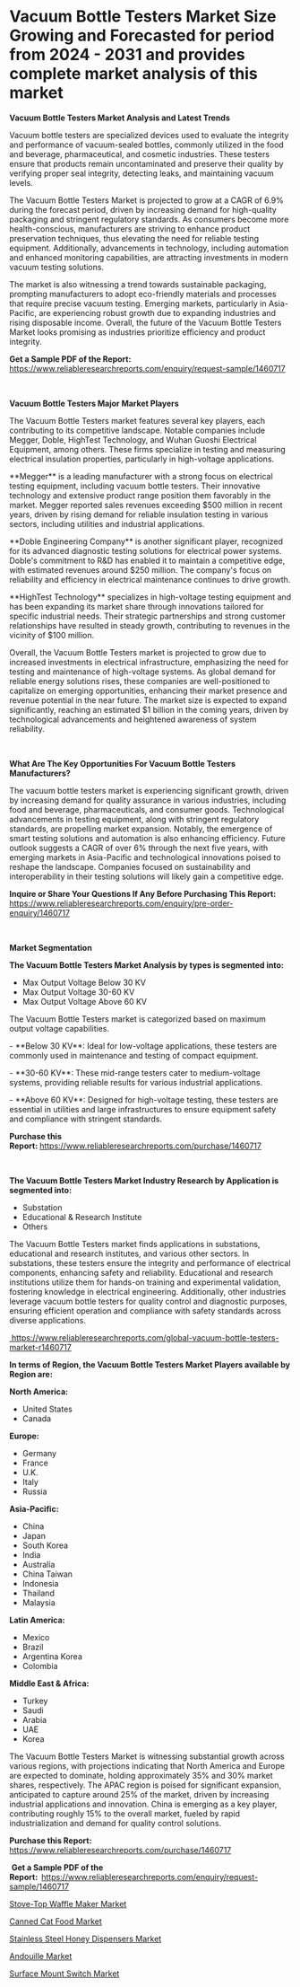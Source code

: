 <p><h1>Vacuum Bottle Testers Market Size Growing and Forecasted for period from 2024 - 2031 and provides complete market analysis of this market</h1></p><p><strong>Vacuum Bottle Testers Market Analysis and Latest Trends</strong></p>
<p><p>Vacuum bottle testers are specialized devices used to evaluate the integrity and performance of vacuum-sealed bottles, commonly utilized in the food and beverage, pharmaceutical, and cosmetic industries. These testers ensure that products remain uncontaminated and preserve their quality by verifying proper seal integrity, detecting leaks, and maintaining vacuum levels. </p><p>The Vacuum Bottle Testers Market is projected to grow at a CAGR of 6.9% during the forecast period, driven by increasing demand for high-quality packaging and stringent regulatory standards. As consumers become more health-conscious, manufacturers are striving to enhance product preservation techniques, thus elevating the need for reliable testing equipment. Additionally, advancements in technology, including automation and enhanced monitoring capabilities, are attracting investments in modern vacuum testing solutions. </p><p>The market is also witnessing a trend towards sustainable packaging, prompting manufacturers to adopt eco-friendly materials and processes that require precise vacuum testing. Emerging markets, particularly in Asia-Pacific, are experiencing robust growth due to expanding industries and rising disposable income. Overall, the future of the Vacuum Bottle Testers Market looks promising as industries prioritize efficiency and product integrity.</p></p>
<p><strong>Get a Sample PDF of the Report:&nbsp;</strong> <a href="https://www.reliableresearchreports.com/enquiry/request-sample/1460717?utm_campaign=8&utm_medium=2&utm_source=Github&utm_content=ia&utm_term=01102024&utm_id=vacuum-bottle-testers">https://www.reliableresearchreports.com/enquiry/request-sample/1460717</a></p>
<p>&nbsp;</p>
<p><strong>Vacuum Bottle Testers Major Market Players</strong></p>
<p><p>The Vacuum Bottle Testers market features several key players, each contributing to its competitive landscape. Notable companies include Megger, Doble, HighTest Technology, and Wuhan Guoshi Electrical Equipment, among others. These firms specialize in testing and measuring electrical insulation properties, particularly in high-voltage applications.</p><p>**Megger** is a leading manufacturer with a strong focus on electrical testing equipment, including vacuum bottle testers. Their innovative technology and extensive product range position them favorably in the market. Megger reported sales revenues exceeding $500 million in recent years, driven by rising demand for reliable insulation testing in various sectors, including utilities and industrial applications.</p><p>**Doble Engineering Company** is another significant player, recognized for its advanced diagnostic testing solutions for electrical power systems. Doble's commitment to R&D has enabled it to maintain a competitive edge, with estimated revenues around $250 million. The company's focus on reliability and efficiency in electrical maintenance continues to drive growth.</p><p>**HighTest Technology** specializes in high-voltage testing equipment and has been expanding its market share through innovations tailored for specific industrial needs. Their strategic partnerships and strong customer relationships have resulted in steady growth, contributing to revenues in the vicinity of $100 million.</p><p>Overall, the Vacuum Bottle Testers market is projected to grow due to increased investments in electrical infrastructure, emphasizing the need for testing and maintenance of high-voltage systems. As global demand for reliable energy solutions rises, these companies are well-positioned to capitalize on emerging opportunities, enhancing their market presence and revenue potential in the near future. The market size is expected to expand significantly, reaching an estimated $1 billion in the coming years, driven by technological advancements and heightened awareness of system reliability.</p></p>
<p>&nbsp;</p>
<p><strong>What Are The Key Opportunities For Vacuum Bottle Testers Manufacturers?</strong></p>
<p><p>The vacuum bottle testers market is experiencing significant growth, driven by increasing demand for quality assurance in various industries, including food and beverage, pharmaceuticals, and consumer goods. Technological advancements in testing equipment, along with stringent regulatory standards, are propelling market expansion. Notably, the emergence of smart testing solutions and automation is also enhancing efficiency. Future outlook suggests a CAGR of over 6% through the next five years, with emerging markets in Asia-Pacific and technological innovations poised to reshape the landscape. Companies focused on sustainability and interoperability in their testing solutions will likely gain a competitive edge.</p></p>
<p><strong>Inquire or Share Your Questions If Any Before Purchasing This Report:</strong> <a href="https://www.reliableresearchreports.com/enquiry/pre-order-enquiry/1460717?utm_campaign=8&utm_medium=2&utm_source=Github&utm_content=ia&utm_term=01102024&utm_id=vacuum-bottle-testers">https://www.reliableresearchreports.com/enquiry/pre-order-enquiry/1460717</a></p>
<p>&nbsp;</p>
<p><strong>Market Segmentation</strong></p>
<p><strong>The Vacuum Bottle Testers Market Analysis by types is segmented into:</strong></p>
<p><ul><li>Max Output Voltage Below 30 KV</li><li>Max Output Voltage 30-60 KV</li><li>Max Output Voltage Above 60 KV</li></ul></p>
<p><p>The Vacuum Bottle Testers market is categorized based on maximum output voltage capabilities. </p><p>- **Below 30 KV**: Ideal for low-voltage applications, these testers are commonly used in maintenance and testing of compact equipment.  </p><p>- **30-60 KV**: These mid-range testers cater to medium-voltage systems, providing reliable results for various industrial applications.  </p><p>- **Above 60 KV**: Designed for high-voltage testing, these testers are essential in utilities and large infrastructures to ensure equipment safety and compliance with stringent standards.</p></p>
<p><strong>Purchase this Report:&nbsp;</strong><a href="https://www.reliableresearchreports.com/purchase/1460717?utm_campaign=8&utm_medium=2&utm_source=Github&utm_content=ia&utm_term=01102024&utm_id=vacuum-bottle-testers">https://www.reliableresearchreports.com/purchase/1460717</a></p>
<p>&nbsp;</p>
<p><strong>The Vacuum Bottle Testers Market Industry Research by Application is segmented into:</strong></p>
<p><ul><li>Substation</li><li>Educational & Research Institute</li><li>Others</li></ul></p>
<p><p>The Vacuum Bottle Testers market finds applications in substations, educational and research institutes, and various other sectors. In substations, these testers ensure the integrity and performance of electrical components, enhancing safety and reliability. Educational and research institutions utilize them for hands-on training and experimental validation, fostering knowledge in electrical engineering. Additionally, other industries leverage vacuum bottle testers for quality control and diagnostic purposes, ensuring efficient operation and compliance with safety standards across diverse applications.</p></p>
<p><a href="https://www.reliableresearchreports.com/global-vacuum-bottle-testers-market-r1460717?utm_campaign=8&utm_medium=2&utm_source=Github&utm_content=ia&utm_term=01102024&utm_id=vacuum-bottle-testers">&nbsp;https://www.reliableresearchreports.com/global-vacuum-bottle-testers-market-r1460717</a></p>
<p><strong>In terms of Region, the Vacuum Bottle Testers Market Players available by Region are:</strong></p>
<p>
    <p> <strong> North America: </strong>
        <ul>
            <li>United States</li>
            <li>Canada</li>
        </ul>
        </p> 
    <p> <strong> Europe: </strong>
        <ul>
            <li>Germany</li>
            <li>France</li>
            <li>U.K.</li>
            <li>Italy</li>
            <li>Russia</li>
        </ul>
        </p> 
    <p> <strong> Asia-Pacific: </strong>
        <ul>
            <li>China</li>
            <li>Japan</li>
            <li>South Korea</li>
            <li>India</li>
            <li>Australia</li>
            <li>China Taiwan</li>
            <li>Indonesia</li>
            <li>Thailand</li>
            <li>Malaysia</li>
        </ul>
        </p> 
    <p> <strong> Latin America: </strong>
        <ul>
            <li>Mexico</li>
            <li>Brazil</li>
            <li>Argentina Korea</li>
            <li>Colombia</li>
        </ul>
        </p> 
    <p> <strong> Middle East & Africa: </strong>
        <ul>
            <li>Turkey</li>
            <li>Saudi</li>
            <li>Arabia</li>
            <li>UAE</li>
            <li>Korea</li>
        </ul>
    </p>
    </p>
<p><p>The Vacuum Bottle Testers Market is witnessing substantial growth across various regions, with projections indicating that North America and Europe are expected to dominate, holding approximately 35% and 30% market shares, respectively. The APAC region is poised for significant expansion, anticipated to capture around 25% of the market, driven by increasing industrial applications and innovation. China is emerging as a key player, contributing roughly 15% to the overall market, fueled by rapid industrialization and demand for quality control solutions.</p></p>
<p><strong>Purchase this Report: </strong><a href="https://www.reliableresearchreports.com/purchase/1460717?utm_campaign=8&utm_medium=2&utm_source=Github&utm_content=ia&utm_term=01102024&utm_id=vacuum-bottle-testers">https://www.reliableresearchreports.com/purchase/1460717</a></p>
<p>&nbsp;<strong>Get a Sample PDF of the Report:&nbsp;&nbsp;</strong><a href="https://www.reliableresearchreports.com/enquiry/request-sample/1460717?utm_campaign=8&utm_medium=2&utm_source=Github&utm_content=ia&utm_term=01102024&utm_id=vacuum-bottle-testers">https://www.reliableresearchreports.com/enquiry/request-sample/1460717</a></p>
<p><strong></strong></p>
<p><p><a href="https://github.com/AshikRahman665/Market-Research-Report-List-1/blob/main/stove-top-waffle-maker-market.md?utm_campaign=8&utm_medium=2&utm_source=Github&utm_content=ia&utm_term=01102024&utm_id=vacuum-bottle-testers">Stove-Top Waffle Maker Market</a></p><p><a href="https://www.linkedin.com/pulse/exploring-canned-cat-food-market-dynamics-global-trends-future-ijjec?utm_campaign=8&utm_medium=2&utm_source=Github&utm_content=ia&utm_term=01102024&utm_id=vacuum-bottle-testers">Canned Cat Food Market</a></p><p><a href="https://github.com/AfsanaMia652/Market-Research-Report-List-1/blob/main/stainless-steel-honey-dispensers-market.md?utm_campaign=8&utm_medium=2&utm_source=Github&utm_content=ia&utm_term=01102024&utm_id=vacuum-bottle-testers">Stainless Steel Honey Dispensers Market</a></p><p><a href="https://www.linkedin.com/pulse/andouille-market-size-share-trends-analysis-report-product-v8sgf?utm_campaign=8&utm_medium=2&utm_source=Github&utm_content=ia&utm_term=01102024&utm_id=vacuum-bottle-testers">Andouille Market</a></p><p><a href="https://issuu.com/reportprime-2/docs/surface-mount-switch-market-size-20_94d9200017f859?utm_campaign=8&utm_medium=2&utm_source=Github&utm_content=ia&utm_term=01102024&utm_id=vacuum-bottle-testers">Surface Mount Switch Market</a></p></p>